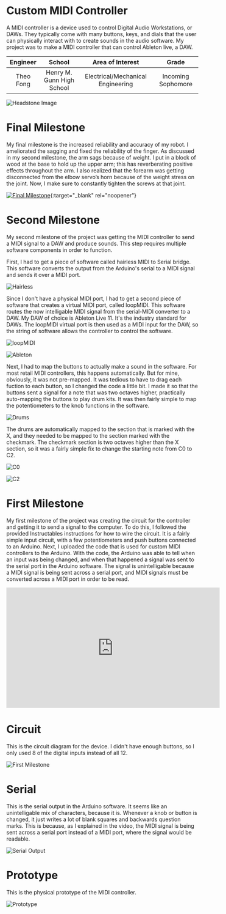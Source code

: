 ﻿# Custom MIDI Controller
A MIDI controller is a device used to control Digital Audio Workstations, or DAWs. They typically come with many buttons, keys, and dials that the user can physically interact with to create sounds in the audio software. My project was to make a MIDI controller that can control Ableton live, a DAW.

| **Engineer** | **School** | **Area of Interest** | **Grade** |
|:--:|:--:|:--:|:--:|
| Theo Fong | Henry M. Gunn High School | Electrical/Mechanical Engineering | Incoming Sophomore

![Headstone Image](https://bluestampengineering.com/wp-content/uploads/2016/05/improve.jpg)
  
# Final Milestone
My final milestone is the increased reliability and accuracy of my robot. I ameliorated the sagging and fixed the reliability of the finger. As discussed in my second milestone, the arm sags because of weight. I put in a block of wood at the base to hold up the upper arm; this has reverberating positive effects throughout the arm. I also realized that the forearm was getting disconnected from the elbow servo’s horn because of the weight stress on the joint. Now, I make sure to constantly tighten the screws at that joint. 

[![Final Milestone](https://res.cloudinary.com/marcomontalbano/image/upload/v1612573869/video_to_markdown/images/youtube--F7M7imOVGug-c05b58ac6eb4c4700831b2b3070cd403.jpg )](https://www.youtube.com/watch?v=F7M7imOVGug&feature=emb_logo "Final Milestone"){:target="_blank" rel="noopener"}

# Second Milestone
My second milestone of the project was getting the MIDI controller to send a MIDI signal to a DAW and produce sounds. This step requires multiple software components in order to function.









First, I had to get a piece of software called hairless MIDI to Serial bridge. This software converts the output from the Arduino's serial to a MIDI signal and sends it over a MIDI port. 

![Hairless](Hairless.jpg)


Since I don't have a physical MIDI port, I had to get a second piece of software that creates a virtual MIDI port, called loopMIDI. This software routes the now intelligable MIDI signal from the serial-MIDI converter to a DAW. My DAW of choice is Ableton Live 11. It's the industry standard for DAWs. The loopMIDI virtual port is then used as a MIDI input for the DAW, so the string of software allows the controller to control the software.

![loopMIDI](loopMIDI.jpg)

![Ableton](AbletonInputs.jpg)

Next, I had to map the buttons to actually make a sound in the software. For most retail MIDI controllers, this happens automatically. But for mine, obviously, it was not pre-mapped. It was tedious to have to drag each fuction to each button, so I changed the code a little bit. I made it so that the buttons sent a signal for a note that was two octaves higher, practically auto-mapping the buttons to play drum kits. It was then fairly simple to map the potentiometers to the knob functions in the software.

![Drums](Drumpads.jpg)

The drums are automatically mapped to the section that is marked with the X, and they needed to be mapped to the section marked with the checkmark. The checkmark section is two octaves higher than the X section, so it was a fairly simple fix to change the starting note from C0 to C2.

![C0](C0.jpg)

![C2](C2.jpg)





# First Milestone
  

My first milestone of the project was creating the circuit for the controller and getting it to send a signal to the computer. To do this, I followed the provided Instructables instructions for how to wire the circuit. It is a fairly simple input circuit, with a few potentiometers and push buttons connected to an Arduino. Next, I uploaded the code that is used for custom MIDI controllers to the Arduino. With the code, the Arduino was able to tell when an input was being changed, and when that happened a signal was sent to the serial port in the Arduino software. The signal is unintelligable because a MIDI signal is being sent across a serial port, and MIDI signals must be converted across a MIDI port in order to be read.


<html><iframe width="560" height="315" src="https://www.youtube.com/embed/ZxN7ZVL8-co" title="YouTube video player" frameborder="0" allow="accelerometer; autoplay; clipboard-write; encrypted-media; gyroscope; picture-in-picture" allowfullscreen></iframe></html>



# Circuit



This is the circuit diagram for the device. I didn't have enough buttons, so I only used 8 of the digital inputs instead of all 12.

![First Milestone](https://content.instructables.com/ORIG/FZJ/8DYZ/GJHV8UN8/FZJ8DYZGJHV8UN8.png?auto=webp&frame=1&fit=bounds&md=dc082bcd81f7a41e54290dd44579240b)



# Serial

This is the serial output in the Arduino software. It seems like an unintelligable mix of characters, because it is. Whenever a knob or button is changed, it just writes a lot of blank squares and backwards question marks. This is because, as I explained in the video, the MIDI signal is being sent across a serial port instead of a MIDI port, where the signal would be readable.

![Serial Output](Serial.jpg)



# Prototype

This is the physical prototype of the MIDI controller.

![Prototype](221df4cc-6a30-415b-8039-583b9fb83f70.jpg)
